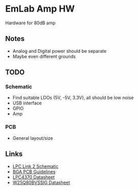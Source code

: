 # EmLab Amp HW
Hardware for 80dB amp

## Notes
- Analog and Digital power should be separate
- Maybe even different grounds 

## TODO
### Schematic
- Find suitable LDOs (5V, -5V, 3.3V), all should be low noise
- USB interface
- GPIO
- Amp

### PCB
- General layout/size

## Links
- [LPC Link 2 Schematic](https://www.nxp.com/downloads/en/schematics/LPC-Link2-SCH.pdf)
- [BGA PCB Guidelines](https://www.nxp.com/docs/en/application-note/AN10778.pdf)
- [LPC4370 Datasheet](https://www.nxp.com/docs/en/data-sheet/LPC4370.pdf)
- [W25Q80BVSSIG Datasheet](https://openwrt.org/_media/media/datasheets/flash/w25q80bv.pdf)

